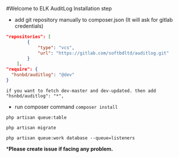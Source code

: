 #Welcome to ELK AuditLog
Installation step
- add git repository manually to composer.json (It will ask for gitlab credentials)
```json
"repositories": [
        {
            "type": "vcs",
            "url": "https://gitlab.com/softbdltd/auditlog.git"
        }
    ],
"require": {
  "hsnbd/auditlog": "@dev"
}
```
```
if you want to fetch dev-master and dev-updated. then add "hsnbd/auditlog": "*",
```
- run composer command `composer install`

```php artisan queue:table```

```php artisan migrate```

```php artisan queue:work database --queue=listeners```


***Please create issue if facing any problem.**